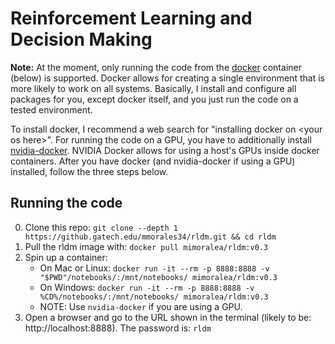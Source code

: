 # Reinforcement Learning and Decision Making

**Note:** At the moment, only running the code from the [docker](https://github.com/docker/docker-ce) container (below) is supported. Docker allows for creating a single environment that is more likely to work on all systems. Basically, I install and configure all packages for you, except docker itself, and you just run the code on a tested environment.

To install docker, I recommend a web search for "installing docker on \<your os here>". For running the code on a GPU, you have to additionally install [nvidia-docker](https://github.com/NVIDIA/nvidia-docker). NVIDIA Docker allows for using a host's GPUs inside docker containers. After you have docker (and nvidia-docker if using a GPU) installed, follow the three steps below.

## Running the code
  0. Clone this repo:
  `git clone --depth 1 https://github.gatech.edu/mmorales34/rldm.git && cd rldm`
  1. Pull the rldm image with:
  `docker pull mimoralea/rldm:v0.3`
  2. Spin up a container:
     - On Mac or Linux:
     `docker run -it --rm -p 8888:8888 -v "$PWD"/notebooks/:/mnt/notebooks/ mimoralea/rldm:v0.3`
     - On Windows:
     `docker run -it --rm -p 8888:8888 -v %CD%/notebooks/:/mnt/notebooks/ mimoralea/rldm:v0.3`
     - NOTE: Use `nvidia-docker` if you are using a GPU.
  3. Open a browser and go to the URL shown in the terminal (likely to be: http://localhost:8888). The password is: `rldm`

